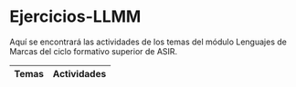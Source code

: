 # Ejercicios-LLMM
Aquí se encontrará las actividades de los temas del módulo Lenguajes de Marcas del ciclo formativo superior de ASIR.

Temas | Actividades
----- | ----------
